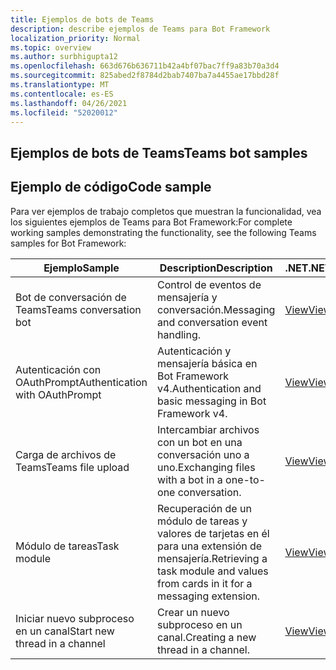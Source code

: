 ```yaml
---
title: Ejemplos de bots de Teams
description: describe ejemplos de Teams para Bot Framework
localization_priority: Normal
ms.topic: overview
ms.author: surbhigupta12
ms.openlocfilehash: 663d676b636711b42a4bf07bac7ff9a83b70a3d4
ms.sourcegitcommit: 825abed2f8784d2bab7407ba7a4455ae17bbd28f
ms.translationtype: MT
ms.contentlocale: es-ES
ms.lasthandoff: 04/26/2021
ms.locfileid: "52020012"
---
```

## <a name="teams-bot-samples"></a><span data-ttu-id="76ba8-103">Ejemplos de bots de Teams</span><span class="sxs-lookup"><span data-stu-id="76ba8-103">Teams bot samples</span></span>

## <a name="code-sample"></a><span data-ttu-id="76ba8-104">Ejemplo de código</span><span class="sxs-lookup"><span data-stu-id="76ba8-104">Code sample</span></span>

<span data-ttu-id="76ba8-105">Para ver ejemplos de trabajo completos que muestran la funcionalidad, vea los siguientes ejemplos de Teams para Bot Framework:</span><span class="sxs-lookup"><span data-stu-id="76ba8-105">For complete working samples demonstrating the functionality, see the following Teams samples for Bot Framework:</span></span>

| <span data-ttu-id="76ba8-106">**Ejemplo**</span><span class="sxs-lookup"><span data-stu-id="76ba8-106">**Sample**</span></span> | <span data-ttu-id="76ba8-107">**Description**</span><span class="sxs-lookup"><span data-stu-id="76ba8-107">**Description**</span></span> | <span data-ttu-id="76ba8-108">**.NET**</span><span class="sxs-lookup"><span data-stu-id="76ba8-108">**.NET**</span></span> | <span data-ttu-id="76ba8-109">**JavaScript**</span><span class="sxs-lookup"><span data-stu-id="76ba8-109">**JavaScript**</span></span> | <span data-ttu-id="76ba8-110">**Python**</span><span class="sxs-lookup"><span data-stu-id="76ba8-110">**Python**</span></span> |
|--------|------------- |---|---|---|
| <span data-ttu-id="76ba8-111">Bot de conversación de Teams</span><span class="sxs-lookup"><span data-stu-id="76ba8-111">Teams conversation bot</span></span> | <span data-ttu-id="76ba8-112">Control de eventos de mensajería y conversación.</span><span class="sxs-lookup"><span data-stu-id="76ba8-112">Messaging and conversation event handling.</span></span> | [<span data-ttu-id="76ba8-113">View</span><span class="sxs-lookup"><span data-stu-id="76ba8-113">View</span></span>](https://github.com/microsoft/BotBuilder-Samples/tree/master/samples/csharp_dotnetcore/57.teams-conversation-bot)| [<span data-ttu-id="76ba8-114">View</span><span class="sxs-lookup"><span data-stu-id="76ba8-114">View</span></span>](https://github.com/microsoft/BotBuilder-Samples/tree/master/samples/javascript_nodejs/57.teams-conversation-bot)| [<span data-ttu-id="76ba8-115">View</span><span class="sxs-lookup"><span data-stu-id="76ba8-115">View</span></span>](https://github.com/microsoft/BotBuilder-Samples/tree/master/samples/python/57.teams-conversation-bot) |
| <span data-ttu-id="76ba8-116">Autenticación con OAuthPrompt</span><span class="sxs-lookup"><span data-stu-id="76ba8-116">Authentication with OAuthPrompt</span></span>| <span data-ttu-id="76ba8-117">Autenticación y mensajería básica en Bot Framework v4.</span><span class="sxs-lookup"><span data-stu-id="76ba8-117">Authentication and basic messaging in Bot Framework v4.</span></span> | [<span data-ttu-id="76ba8-118">View</span><span class="sxs-lookup"><span data-stu-id="76ba8-118">View</span></span>](https://github.com/microsoft/BotBuilder-Samples/tree/master/samples/csharp_dotnetcore/46.teams-auth)| [<span data-ttu-id="76ba8-119">View</span><span class="sxs-lookup"><span data-stu-id="76ba8-119">View</span></span>](https://github.com/microsoft/BotBuilder-Samples/tree/master/samples/javascript_nodejs/46.teams-auth)| [<span data-ttu-id="76ba8-120">View</span><span class="sxs-lookup"><span data-stu-id="76ba8-120">View</span></span>](https://github.com/microsoft/BotBuilder-Samples/tree/master/samples/python/46.teams-auth) |
|<span data-ttu-id="76ba8-121">Carga de archivos de Teams</span><span class="sxs-lookup"><span data-stu-id="76ba8-121">Teams file upload</span></span> | <span data-ttu-id="76ba8-122">Intercambiar archivos con un bot en una conversación uno a uno.</span><span class="sxs-lookup"><span data-stu-id="76ba8-122">Exchanging files with a bot in a one-to-one conversation.</span></span> | [<span data-ttu-id="76ba8-123">View</span><span class="sxs-lookup"><span data-stu-id="76ba8-123">View</span></span>](https://github.com/microsoft/BotBuilder-Samples/tree/master/samples/csharp_dotnetcore/56.teams-file-upload) | [<span data-ttu-id="76ba8-124">View</span><span class="sxs-lookup"><span data-stu-id="76ba8-124">View</span></span>](https://github.com/microsoft/BotBuilder-Samples/tree/master/samples/javascript_nodejs/56.teams-file-upload) | [<span data-ttu-id="76ba8-125">View</span><span class="sxs-lookup"><span data-stu-id="76ba8-125">View</span></span>](https://github.com/microsoft/BotBuilder-Samples/tree/master/samples/python/56.teams-file-upload) |
| <span data-ttu-id="76ba8-126">Módulo de tareas</span><span class="sxs-lookup"><span data-stu-id="76ba8-126">Task module</span></span> | <span data-ttu-id="76ba8-127">Recuperación de un módulo de tareas y valores de tarjetas en él para una extensión de mensajería.</span><span class="sxs-lookup"><span data-stu-id="76ba8-127">Retrieving a task module and values from cards in it for a messaging extension.</span></span> | [<span data-ttu-id="76ba8-128">View</span><span class="sxs-lookup"><span data-stu-id="76ba8-128">View</span></span>](https://github.com/microsoft/BotBuilder-Samples/tree/main/samples/csharp_dotnetcore/54.teams-task-module) | [<span data-ttu-id="76ba8-129">View</span><span class="sxs-lookup"><span data-stu-id="76ba8-129">View</span></span>](https://github.com/microsoft/BotBuilder-Samples/tree/main/samples/javascript_nodejs/54.teams-task-module) | [<span data-ttu-id="76ba8-130">View</span><span class="sxs-lookup"><span data-stu-id="76ba8-130">View</span></span>](https://github.com/microsoft/BotBuilder-Samples/tree/main/samples/python/54.teams-task-module) |
| <span data-ttu-id="76ba8-131">Iniciar nuevo subproceso en un canal</span><span class="sxs-lookup"><span data-stu-id="76ba8-131">Start new thread in a channel</span></span> | <span data-ttu-id="76ba8-132">Crear un nuevo subproceso en un canal.</span><span class="sxs-lookup"><span data-stu-id="76ba8-132">Creating a new thread in a channel.</span></span> | [<span data-ttu-id="76ba8-133">View</span><span class="sxs-lookup"><span data-stu-id="76ba8-133">View</span></span>](https://github.com/microsoft/BotBuilder-Samples/tree/main/samples/csharp_dotnetcore/58.teams-start-new-thread-in-channel) | [<span data-ttu-id="76ba8-134">View</span><span class="sxs-lookup"><span data-stu-id="76ba8-134">View</span></span>](https://github.com/microsoft/BotBuilder-Samples/tree/main/samples/javascript_nodejs/58.teams-start-new-thread-in-channel) | [<span data-ttu-id="76ba8-135">View</span><span class="sxs-lookup"><span data-stu-id="76ba8-135">View</span></span>](https://github.com/microsoft/BotBuilder-Samples/tree/main/samples/python/58.teams-start-thread-in-channel) |
